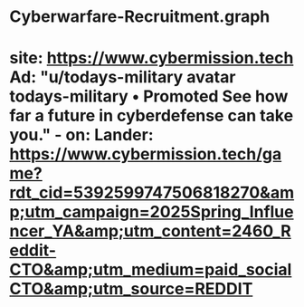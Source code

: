 # Cyberwarfare-Recruitment.graph
# site: https://www.cybermission.tech Ad: "u/todays-military avatar todays-military • Promoted  See how far a future in cyberdefense can take you." - on:  Lander: https://www.cybermission.tech/game?rdt_cid=5392599747506818270&amp;utm_campaign=2025Spring_Influencer_YA&amp;utm_content=2460_Reddit-CTO&amp;utm_medium=paid_socialCTO&amp;utm_source=REDDIT
